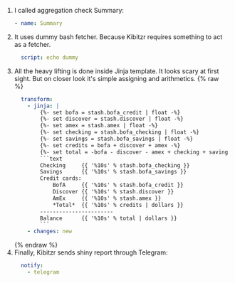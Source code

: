 1. I called aggregation check Summary:
   ```yaml
   - name: Summary
   ```
2. It uses dummy bash fetcher. Because Kibitzr requires something to act as a fetcher.
   ```yaml
     script: echo dummy
   ```
3. All the heavy lifting is done inside Jinja template.
   It looks scary at first sight. But on closer look it's simple assigning and arithmetics.
   {% raw %}
   ```yaml
     transform:
       - jinja: |
           {%- set bofa = stash.bofa_credit | float -%}
           {%- set discover = stash.discover | float -%}
           {%- set amex = stash.amex | float -%}
           {%- set checking = stash.bofa_checking | float -%}
           {%- set savings = stash.bofa_savings | float -%}
           {%- set credits = bofa + discover + amex -%}
           {%- set total = -bofa - discover - amex + checking + savings -%}
           ```text
           Checking     {{ '%10s' % stash.bofa_checking }}
           Savings      {{ '%10s' % stash.bofa_savings }}
           Credit cards:
               BofA     {{ '%10s' % stash.bofa_credit }}
               Discover {{ '%10s' % stash.discover }}
               AmEx     {{ '%10s' % stash.amex }}
               *Total*  {{ '%10s' % credits | dollars }}
           -----------------------
           Balance      {{ '%10s' % total | dollars }}
           ```
       - changes: new
   ```
   {% endraw %}
4. Finally, Kibitzr sends shiny report through Telegram:
   ```yaml
     notify:
       - telegram
   ```
